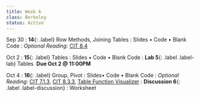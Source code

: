 ```yaml
---
title: Week 6 
class: Berkeley
status: Active
---
```


Sep 30 
: **14**{: .label} Row Methods, Joining Tables
  : Slides &#8226; Code &#8226; Blank Code
: *Optional Reading:* [CIT 8.4](https://inferentialthinking.com/chapters/08/4/Joining_Tables_by_Columns.html)

Oct 2
: **15**{: .label} Tables
: Slides &#8226; Code &#8226; Blank Code
: **Lab 5**{: .label .label-lab}  Tables &nbsp;**Due Oct 2 @ 11:00PM**

Oct 4
: **16**{: .label} Group, Pivot
  : Slides&#8226; Code &#8226; Blank Code
: *Optional Reading:* [CIT 7.1.3](https://inferentialthinking.com/chapters/07/1/Visualizing_Categorical_Distributions.html?highlight=group#grouping-categorical-data), [CIT 8.3.3](https://inferentialthinking.com/chapters/08/3/Cross-Classifying_by_More_than_One_Variable.html?highlight=pivot#pivot-tables-rearranging-the-output-of-group), [Table Function Visualizer](http://data8.org/interactive_table_functions/)
: **Discussion 6**{: .label .label-discussion}
  : Worksheet 
  <!--&#8226; [Solutions](./assignments/disc01-sols.pdf) -->
